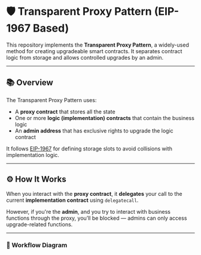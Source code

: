 # 🛡 Transparent Proxy Pattern (EIP-1967 Based)

This repository implements the **Transparent Proxy Pattern**, a widely-used method for creating upgradeable smart contracts. It separates contract logic from storage and allows controlled upgrades by an admin.

---

## 📚 Overview

The Transparent Proxy Pattern uses:

- A **proxy contract** that stores all the state
- One or more **logic (implementation) contracts** that contain the business logic
- An **admin address** that has exclusive rights to upgrade the logic contract

It follows [EIP-1967](https://eips.ethereum.org/EIPS/eip-1967) for defining storage slots to avoid collisions with implementation logic.

---

## ⚙ How It Works

When you interact with the **proxy contract**, it **delegates** your call to the current **implementation contract** using `delegatecall`.

However, if you're the **admin**, and you try to interact with business functions through the proxy, you’ll be blocked — admins can only access upgrade-related functions.

---

### 🔁 Workflow Diagram

